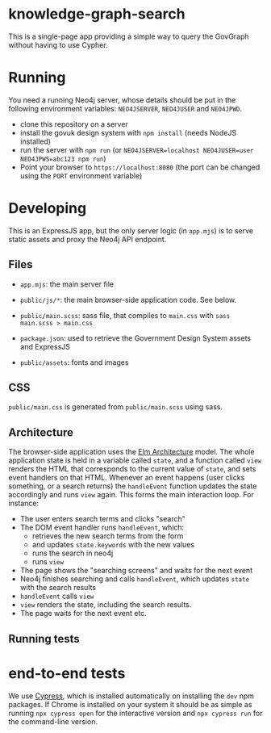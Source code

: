 # knowledge-graph-search

This is a single-page app providing a simple way to query the GovGraph
without having to use Cypher.


# Running

You need a running Neo4j server, whose details should be put in the following environment
variables: `NEO4JSERVER`, `NEO4JUSER` and `NEO4JPWD`.

- clone this repository on a server
- install the govuk design system with `npm install` (needs NodeJS installed)
- run the server with `npm run`
  (or `NEO4JSERVER=localhost NEO4JUSER=user NEO4JPWS=abc123 npm run`)
- Point your browser to `https://localhost:8080` (the port can be changed using the `PORT` environment variable)

# Developing

This is an ExpressJS app, but the only server logic (in `app.mjs`) is to serve static assets and proxy the Neo4j API endpoint.

## Files

- `app.mjs`: the main server file

- `public/js/*`:  the main browser-side application code. See below.

- `public/main.scss`: sass file, that compiles to `main.css` with `sass main.scss > main.css`

- `package.json`: used to retrieve the Government Design System assets and ExpressJS

- `public/assets`: fonts and images

## CSS

`public/main.css` is generated from `public/main.scss` using sass.

## Architecture

The browser-side application uses the [Elm Architecture](https://elmprogramming.com/elm-architecture-intro.html) model. The whole application state is held in a variable called `state`, and a function called `view` renders the HTML that corresponds to the current value of `state`, and sets event handlers on that HTML. Whenever an event happens (user clicks something, or a search returns) the `handleEvent` function updates the state accordingly and runs `view` again. This forms the main interaction loop. For instance:

- The user enters search terms and clicks "search"
- The DOM event handler runs `handleEvent`, which:
  - retrieves the new search terms from the form
  - and updates `state.keywords` with the new values
  - runs the search in neo4j
  - runs `view`
- The page shows the "searching screens" and waits for the next event
- Neo4j finishes searching and calls `handleEvent`, which updates `state` with the search results
- `handleEvent` calls `view`
- `view` renders the state, including the search results.
- The page waits for the next event
etc.

## Running tests

# end-to-end tests

We use [Cypress](https://docs.cypress.io), which is installed automatically on installing the `dev` npm packages. If Chrome is installed on your system it should be as simple as running `npx cypress open` for the interactive version and `npx cypress run` for the command-line version.
